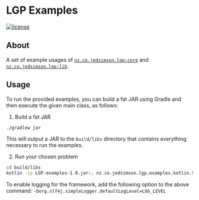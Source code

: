 # LGP Examples

[![license][license-image]][license-url]

## About

A set of example usages of [`nz.co.jedsimson.lgp:core`](https://github.com/JedS6391/LGP/tree/master/core) and [`nz.co.jedsimson.lgp:lib`](https://github.com/JedS6391/LGP/tree/master/lib).

## Usage

To run the provided examples, you can build a fat JAR using Gradle and then execute the given main class, as follows:

1. Build a fat JAR

```bash
./gradlew jar
```

This will output a JAR to the `build/libs` directory that contains everything necessary to run the examples.

2. Run your chosen problem

```bash
cd build/libs
kotlin -cp LGP-examples-1.0.jar:. nz.co.jedsimson.lgp.examples.kotlin.SimpleFunction
```

To enable logging for the framework, add the following option to the above command: `-Dorg.slf4j.simpleLogger.defaultLogLevel=LOG_LEVEL`

[license-image]: https://img.shields.io/github/license/mashape/apistatus.svg?style=flat
[license-url]: https://github.com/JedS6391/LGP/blob/master/LICENSE
